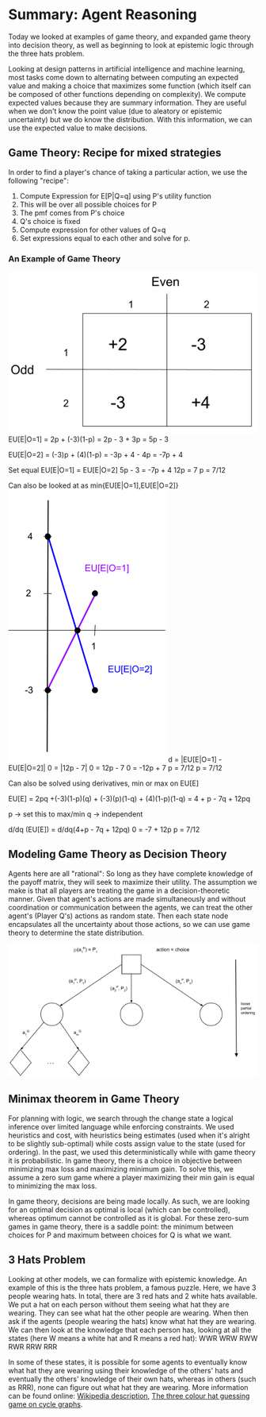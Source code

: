 # Summary: Agent Reasoning
Today we looked at examples of game theory, and expanded game theory into decision theory, as well as beginning to look at epistemic logic through  the three hats problem.

Looking at design patterns in artificial intelligence and machine learning, most tasks come down to alternating between computing an expected value and making a choice that maximizes some function (which itself can be composed of other functions depending on complexity).  We compute expected values because they are summary information.  They are useful when we don't know the point value (due to aleatory or epistemic uncertainty) but we do know the distribution.  With this information, we can use the expected value to make decisions.


## Game Theory: Recipe for mixed strategies
In order to find a player's chance of taking a particular action, we use the following "recipe":

1. Compute Expression for E[P|Q=q] using P's utility function
  1. This will be over all possible choices for P
  2. The pmf comes from P's choice
  3. Q's choice is fixed
2. Compute expression for other values of Q=q
3. Set expressions equal to each other and solve for p.

### An Example of Game Theory
![Example Chart](example-chart.png "Example Chart")
EU[E|O=1] = 2p + (-3)(1-p)
= 2p - 3 + 3p
= 5p - 3

EU[E|O=2] = (-3)p + (4)(1-p)
= -3p + 4 - 4p
= -7p + 4

Set equal EU[E|O=1] = EU[E|O=2]
5p - 3 = -7p + 4
12p = 7
p = 7/12

Can also be looked at as min{EU[E|O=1],EU[E|O=2]}
![Example Graph](example-graph.png "Example Chart")
d = |EU[E|O=1] - EU[E|O=2]|
0 = |12p - 7|
0 = 12p - 7       0 = -12p + 7
p = 7/12          p = 7/12

Can also be solved using derivatives, min or max on EU[E]

EU[E] = 2pq +(-3)(1-p)(q) + (-3)(p)(1-q) + (4)(1-p)(1-q)
= 4 + p - 7q + 12pq

p -> set this to max/min
q -> independent

d/dq (EU[E]) = d/dq(4+p - 7q + 12pq)
0 = -7 + 12p
p = 7/12

## Modeling Game Theory as Decision Theory
Agents here are all "rational": So long as they have complete knowledge of the payoff matrix, they will seek to maximize their utility.  The assumption we make is that all players are treating the game in a decision-theoretic manner.  Given that agent's actions are made simultaneously and without coordination or communication between the agents, we can treat the other agent's (Player Q's) actions as random state.  Then each state node encapsulates all the uncertainty about those actions, so we can use game theory to determine the state distribution.

![Decision Theory Model](decision-theory-model.png "Decision Theory Model")

## Minimax theorem in Game Theory
For planning with logic, we search through the change state a logical inference over limited language while enforcing constraints.  We used heuristics and cost, with heuristics being estimates (used when it's alright to be slightly sub-optimal) while costs assign value to the state (used for ordering).  In the past, we used this deterministically while with game theory it is probabilistic.  In game theory, there is a choice in objective between minimizing max loss and maximizing minimum gain.  To solve this, we assume a zero sum game where a player maximizing their min gain is equal to minimizing the max loss.  

In game theory, decisions are being made locally.  As such, we are looking for an optimal decision as optimal is local (which can be controlled), whereas optimum cannot be controlled as it is global.  For these zero-sum games in game theory, there is a saddle point: the minimum between choices for P and maximum between choices for Q is what we want.

## 3 Hats Problem
Looking at other models, we can formalize with epistemic knowledge.  An example of this is the three hats problem, a famous puzzle.  Here, we have 3 people wearing hats.  In total, there are 3 red hats and 2 white hats available.  We put a hat on each person without them seeing what hat they are wearing.  They can see what hat the other people are wearing.  When then ask if the agents (people wearing the hats) know what hat they are wearing.  We can then look at the knowledge that each person has, looking at all the states (here W means a white hat and R means a red hat):
WWR
WRW
RWW
RWR
RRW
RRR

In some of these states, it is possible for some agents to eventually know what hat they are wearing using their knowledge of the others' hats and eventually the others' knowledge of their own hats, whereas in others (such as RRR), none can figure out what hat they are wearing.  More information can be found online: [Wikipedia description](https://en.wikipedia.org/wiki/Induction_puzzles#The_King's_Wise_Men_Hat_Puzzle), [The three colour hat guessing game on cycle graphs](https://www.combinatorics.org/ojs/index.php/eljc/article/view/v24i1p37/pdf).
